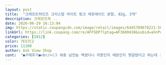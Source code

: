 ```yaml
---
layout: post 
title:  "크래프트하인즈 크리스탈 라이트 핑크 레몬에이드 분말, 82g, 3개" 
description: 크래프트하 ..
date: 2020-06-29 16:13:04 
img: https://static.coupangcdn.com/image/retail/images/6445709678221-58edac1c-a560-480f-88c1-4faedea632de.jpg 
linkUrl: https://link.coupang.com/re/AFFSDP?lptag=AF3600438&subid=ahnPublicAsk&pageKey=317684515&itemId=1013469961&vendorItemId=5448007533&traceid=V0-113-4624602c06f1f429 
categories: [1012] 
color: 7E57C2 
price: 11180 
author: Ask View Shop 
cont:  "●구매후기●<br/>(그 와중 남친놈 멕였더니 자몽인지 레몬인지 헷갈렸다고 하는데 그냥 색깔만 보고 그런 거 같고 얘 자몽 맛 모르는 거 같다.<br/> 잘 멕인다고 멕이고 있는데 왜 밖에서 나 망신 당할 소리를 하는 건지 진짜 가만 안 둬<br/> -<br/> - 뭐, 실제로도 가만 안 뒀다.<br/>)<br/>1.<br/>가루를 조금 더 많이 타거나, 레몬즙을 넣는다<br/>1포에 5.<br/>2칼로리, 1포를 2리터 물에 희석시켜서 마시는거니까 칼로리 부담도 없고 게다가 카페인도 없어요.<br/><br/>2.<br/>탄산수에 타먹는다 (물보다 100배 맛있음)<br/>2리터짜리 물병도 없고 냉장고에 레몬에이드 물병 두 개 넣기도 뭐하고해서 그냥 1.<br/>2리터 물병에 이거 1포 타서 섞어둬요.<br/><br/>■가격 8,800원.<br/><br/>■중량 82g × 3통.<br/> 1통에 6개 들어있어요<br/>■크래프트하인즈 크리스탈 라이트 핑크레몬에이드<br/>●탄산수랑드실분들은 컵에 가루랑 탄산수부워서 그때그때 타드시는걸 추천드립니다!!!<br/>●특히 정말 맛있게드시는방법은(신거좋아하시는분)<br/>결국 가격 좀 있어도 그럴싸하게 고급진(?) 맛이 답인가? 싶어 이 녀석을 택해봤다.<br/><br/>결론은, 맛있다.<br/> 수많은 대체당 음료에 도전했지만 오직 이 아이만이 향도, 맛도, 산미도 내게는 처음으로 만족스럽고, 가성비 쩔고, 재구매 의사까지 안겨주었다.<br/><br/>골드박스에 떠서 할인가에 두세트 구입했어요.<br/><br/>그 많은 다이어터와 당뇨맨들이 입 모아 크리스탈 라이트를 찬양했던 데엔 다 이유가 있었다.<br/><br/>그 뭐야, 라면도 보면 어디 가서 석박사 껌으로 하고 온 분들이 열심히 연구해서 개발한 거고 봉지에 적힌 조리 방법 대로 하는 게 제일 맛있다고 하잖음.<br/><br/>그래도 괜찮아요 그래봤자 5칼로리니까ㅋㅋㅋㅋㅋㅋ<br/>그런 줄도 모르고 계속 물 부족 국가처럼 진하게 타 먹었으면 아마 난 이 한 상자를 다 먹는 데에 4년쯤 걸렸을지도 모른다.<br/><br/>그런데 뭔가 이 2% 부족한 느낌은 뭐지? 완성이 덜 된 맛이다.<br/><br/>그리고 다신 안 샀겠지… ㅋㅋ…<br/>그리하여 무가당 저칼로리 음료로 뭘 살지, 혹은 이걸 살지 말지 등을 고민하고 있을 또 다른 주스 방랑자들에게 <들어야 할 말> 하나를 더 보태기 위해 내가 아침(?)부터 눈꼽도 못 떼고 여기 왔노라.<br/><br/>나중에 물을 더넣고 반포를 더 넣었어요 그랬더니 wow!!!!<br/>내가 신걸엄청좋아하는데 이건 물에타서 먹어도 맛있지만<br/>내가 아무리 세상은 나 빼고 다 또라이이며 그들도 나를 보며 같은 생각을 하고 있을 거라는 마음으로 살아가곤 있다지만 먹고 마시는 일에 관한 한 남의 말은 분명 들을 가치가 있다.<br/><br/>냉장고에있는 아주 찬물인데도 녹는것좀보세요.<br/>(동영상)<br/>넘칠수있으니 탄산수를 한컵정도 따라놓으신후에 탄산수병안에 가루를 조금씩 조금씩 넣어주세요ㅋㅋㅋㅋ 아님 잽싸게 부우시고<br/>다들 맛있게먹고 즐겁게 건강한 다이어트합시당♡♡♡♡<br/>다이어트하느라 물 많이 마셔야하는데 생수는 좀 힘들다하는 사람도 이거 한 포 타서 2리터 마시라면 쉬울것같아요.<br/><br/>당뇨 걸리고서 다른 건 다 끊어도 음료는 못 끊을 거 같아서 초반부터 이것저것 알아보면서 얘도 눈독은 들였지만 크러쉬 싱글투고의 맛과 향이 불량식품 같다는 얘기에 유혹되어 그걸 먼저 샀었음.<br/><br/>대형마트에서도 판다는데 왜 난 지금 안거죠??ㅠㅜㅠ<br/>더 맛있어요ㅋㅋㅋㅋㅋㅋㅋㅋㅋ 찬물에도 엄청잘녹아요<br/>더 자극적인맛을 좋아해서,<br/>레몬도 씹어먹는여자!!!ㅋㅋㅋㅋㅋㅋ<br/>레몬슬라이스하나까지 넣어먹으면 비쥬얼까지 끝장나겠죠?<br/>레알 체험단안떠서 안봤으면 계속몰랐을뻔... <br/><br/>마실때 컵에 얼음물 만들어서 반잔정도만 섞어주면 얼음 녹으면서 자연스럽게 농도 맞춰지거든요.<br/><br/>만원도 안하는 이제품을 선택했다면 진짜 이건 말다한거죠?ㅋㅋㅋㅋ<br/>맛? 오, 새콤해.<br/> 대체당 맛이 나긴 하지만 레몬에이드란 걸 정말 잘 알겠는 맛임.<br/><br/>맛있는거 마시고싶다하실때 추천합니다.<br/><br/>보통 그러면 뭔가가 실제로 부족하다고 느끼겠지만 나는 분연히 물을 더 탔다.<br/><br/>사.<br/> 아, 일단 사.<br/><br/>생활다이어트한다고 평소에 탄산음료 잘 안마시는데<br/>손바닥으로 스피드하게 입구 막고 분출하는거 막고 버티실수있으면 도전해보시는것도 나쁘진않아요!ㅋㅋㅋㅋㅋㅋ<br/>시키고보니 로켓와우라 저녁에 시켜서 잠 안 자고 놀다가 자정이 넘으니 엥? 하고 이미 도착 ㅋㅋㅋㅋㅋㅋㅋㅋ<br/>아, 이제 완성됐네.<br/><br/>아무튼!ㅋㅋㅋ 다이어트어터들은 무조건! 다이어트를 안해도  직구로 시켜먹는<br/>여름내 시원하게 잘 마실 수 있겠네요.<br/><br/>오… 진짜 핑크 레몬에이드 색이네 ㅋㅋㅋ 하긴 그렇겠지 하며 잘 쉐낏 후 맛을 보기 위해 얼음 담은 컵에 살짝 따라봤다.<br/><br/>와... <br/>한국에 들어온거 나만 지금 알았나봅니다<br/>음료수 마시고 난 뒤에 더 갈증이나고 텁텁한 그런 느낌이 없어요.<br/><br/>이때는 탄산수에 섞어주면 훨씬 더 잘 어울리는데 저는 그냥 물에 타서 마셔요.<br/><br/>이러니까내가 쿠팡 빠수니지ㅜㅜ<br/>일단 포장지를 뜯자마자 엣취! 하게되는 그런 극강의 신맛가루ㅋㅋ<br/>저처럼 많이드셔서 큰탄산수에 타놓으실분들은ㅋㅋㅋㅋㅋ<br/>저칼로리 핑크에이드!<br/>전 2L짜리 물병에도 타놓고, 탄산수 큰병에도 타놨어요ㅋㅋㅋ<br/>제가 쓴 후기가 조금이나마 도움이 되었으면 좋겠습니다.<br/>♡<br/>제발 다른맛도 가지고와달라구요ㅜㅜ 쿠팡니마ㅋㅋ<br/>지금껏 제로콜라로버텨왔는데 이제 제로콜라 작별인사를ㅋㅋ 굿빠이.<br/><br/>직구보다 로켓배송이 싼게 말이되냐고요<br/>처음엔 1.<br/>6ml에 한포를 넣었는데 딱 적당한 새콤달콤!<br/>체험단인데도불구하고 비싼상품들도 막 있는데<br/>치킨, 피자, 중국음식 등 기름진 음식 먹을때 콜라사이다 대신 선택해도 좋아요.<br/><br/>칼로리때문에 음료수 간식 끊었는데 넘나 입이 심심하다.<br/>.<br/><br/>크래프트하인즈꺼는 탄산수에 섞지 않아도 탄산느낌이나요.<br/><br/>크리스탈 라이트도 시키는 대로 하면 되는 거였다.<br/> 2L 물에 타서 먹으라고 할 땐 다 이유가 있는 법.<br/><br/>큰 탄산수에 넣어두면 김빠질까봐 작은거에만 먹었는데... <br/><br/>큰 탄산수에 탔네요!ㅋㅋㅋ<br/>탄산수에 타먹으면 끝장납니다 탄산수한병타면 한병 원샷해요.<br/>.<br/><br/>탄산음료 마시는 기분이 들 만큼 향도 좋고 청량감이 있어요.<br/><br/>평소라면 밍기적댔겠지만 자연스런 흐름으로 배송을 받아버리니 그냥 그 자리에서 제조(?)하게 됐다.<br/><br/>평소에 입 심심해서 음료수 땡길때도 딱이에요.<br/><br/>하지만 생각보다 손이 안 가서 내가 아닌 친구들이 다 처먹고<br/> -<br/> -; 그 후에도 무설탕 아이스티니 뭐니 음료 파우더나 액상 참 많이 샀지만 아직 한 개도 안 먹어본 채 집안에 쌓이고만 있음.<br/><br/>하지만 전 깔라만시도 강려크하게 타먹는여자!<br/>한 포에 2L 분량이라지만 얼음 타서 먹을 요량으로 집에 있는 델몬트 병(내 기분이 좋으려고 그 병을 돈 주고 샀다 자세한 건 묻지 마라…)에 타봤음.<br/> 참고로 이 병은 1.<br/>5L이다.<br/><br/>한번따면 맛있어서 원샷해버려서.<br/>.<br/> 오늘만몇통짼지... <br/> 그냥 좀전에<br/>향은 일단 합격.<br/> 보통 카페에서 사 먹는 핑크 레몬에이드 그 향 맞다.<br/><br/>" 
---
```

